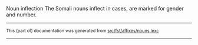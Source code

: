 Noun inflection
The Somali nouns inflect in cases, are marked for gender and number.

* * *

<small>This (part of) documentation was generated from [src/fst/affixes/nouns.lexc](https://github.com/giellalt/lang-som/blob/main/src/fst/affixes/nouns.lexc)</small>

---

